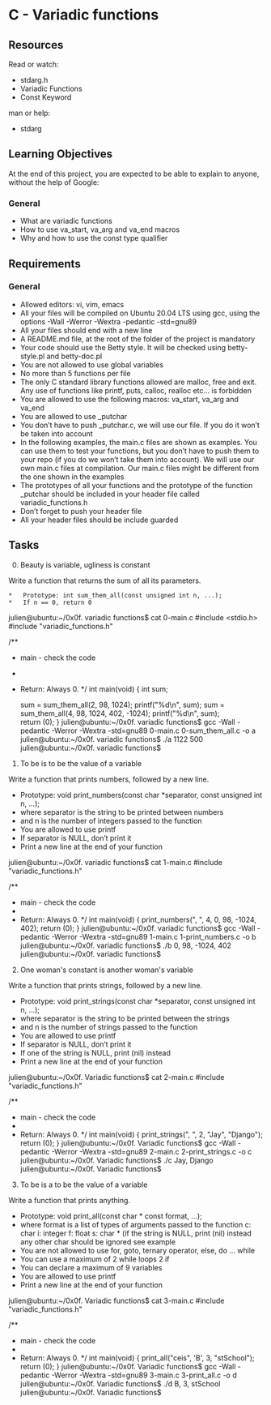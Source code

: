 # C - Variadic functions

## Resources

Read or watch:

*	stdarg.h
*	Variadic Functions
*	Const Keyword

man or help:

*	stdarg

## Learning Objectives

At the end of this project, you are expected to be able to explain to anyone, without the help of Google:

### General

*	What are variadic functions
*	How to use va_start, va_arg and va_end macros
*	Why and how to use the const type qualifier

## Requirements

### General

*	Allowed editors: vi, vim, emacs
*	All your files will be compiled on Ubuntu 20.04 LTS using gcc, using the options -Wall -Werror -Wextra -pedantic -std=gnu89
*	All your files should end with a new line
*	A README.md file, at the root of the folder of the project is mandatory
*	Your code should use the Betty style. It will be checked using betty-style.pl and betty-doc.pl
*	You are not allowed to use global variables
*	No more than 5 functions per file
*	The only C standard library functions allowed are malloc, free and exit. Any use of functions like printf, puts, calloc, realloc etc… is forbidden
*	You are allowed to use the following macros: va_start, va_arg and va_end
*	You are allowed to use _putchar
*	You don’t have to push _putchar.c, we will use our file. If you do it won’t be taken into account
*	In the following examples, the main.c files are shown as examples. You can use them to test your functions, but you don’t have to push them to your repo (if you do we won’t take them into account). We will use our own main.c files at compilation. Our main.c files might be different from the one shown in the examples
*	The prototypes of all your functions and the prototype of the function _putchar should be included in your header file called variadic_functions.h
*	Don’t forget to push your header file
*	All your header files should be include guarded

## Tasks

0. Beauty is variable, ugliness is constant

Write a function that returns the sum of all its parameters.

	*	Prototype: int sum_them_all(const unsigned int n, ...);
	*	If n == 0, return 0

julien@ubuntu:~/0x0f. variadic functions$ cat 0-main.c
#include <stdio.h>
#include "variadic_functions.h"

/**
 * main - check the code
 *
 * Return: Always 0.
 */
int main(void)
{
    int sum;

    sum = sum_them_all(2, 98, 1024);
    printf("%d\n", sum);
    sum = sum_them_all(4, 98, 1024, 402, -1024);
    printf("%d\n", sum);    
    return (0);
}
julien@ubuntu:~/0x0f. variadic functions$ gcc -Wall -pedantic -Werror -Wextra -std=gnu89 0-main.c 0-sum_them_all.c -o a
julien@ubuntu:~/0x0f. variadic functions$ ./a 
1122
500
julien@ubuntu:~/0x0f. variadic functions$ 

1. To be is to be the value of a variable

Write a function that prints numbers, followed by a new line.

*	Prototype: void print_numbers(const char *separator, const unsigned int n, ...);
*	where separator is the string to be printed between numbers
*	and n is the number of integers passed to the function
*	You are allowed to use printf
*	If separator is NULL, don’t print it
*	Print a new line at the end of your function

julien@ubuntu:~/0x0f. variadic functions$ cat 1-main.c
#include "variadic_functions.h"

/**
 * main - check the code
 *
 * Return: Always 0.
 */
int main(void)
{
    print_numbers(", ", 4, 0, 98, -1024, 402);
    return (0);
}
julien@ubuntu:~/0x0f. variadic functions$ gcc -Wall -pedantic -Werror -Wextra -std=gnu89 1-main.c 1-print_numbers.c -o b
julien@ubuntu:~/0x0f. variadic functions$ ./b
0, 98, -1024, 402
julien@ubuntu:~/0x0f. variadic functions$ 

2. One woman's constant is another woman's variable

Write a function that prints strings, followed by a new line.

*	Prototype: void print_strings(const char *separator, const unsigned int n, ...);
*	where separator is the string to be printed between the strings
*	and n is the number of strings passed to the function
*	You are allowed to use printf
*	If separator is NULL, don’t print it
*	If one of the string is NULL, print (nil) instead
*	Print a new line at the end of your function

julien@ubuntu:~/0x0f. Variadic functions$ cat 2-main.c
#include "variadic_functions.h"

/**
 * main - check the code
 *
 * Return: Always 0.
 */
int main(void)
{
    print_strings(", ", 2, "Jay", "Django");
    return (0);
}
julien@ubuntu:~/0x0f. Variadic functions$ gcc -Wall -pedantic -Werror -Wextra -std=gnu89 2-main.c 2-print_strings.c -o c
julien@ubuntu:~/0x0f. Variadic functions$ ./c 
Jay, Django
julien@ubuntu:~/0x0f. Variadic functions$ 

3. To be is a to be the value of a variable

Write a function that prints anything.

*	Prototype: void print_all(const char * const format, ...);
*	where format is a list of types of arguments passed to the function
	c: char
	i: integer
	f: float
	s: char * (if the string is NULL, print (nil) instead
	any other char should be ignored
	see example
*	You are not allowed to use for, goto, ternary operator, else, do ... while
*	You can use a maximum of
	2 while loops
	2 if
*	You can declare a maximum of 9 variables
*	You are allowed to use printf
*	Print a new line at the end of your function

julien@ubuntu:~/0x0f. Variadic functions$ cat 3-main.c
#include "variadic_functions.h"

/**
 * main - check the code
 *
 * Return: Always 0.
 */
int main(void)
{
    print_all("ceis", 'B', 3, "stSchool");
    return (0);
}
julien@ubuntu:~/0x0f. Variadic functions$ gcc -Wall -pedantic -Werror -Wextra -std=gnu89 3-main.c 3-print_all.c -o d
julien@ubuntu:~/0x0f. Variadic functions$ ./d 
B, 3, stSchool
julien@ubuntu:~/0x0f. Variadic functions$ 
